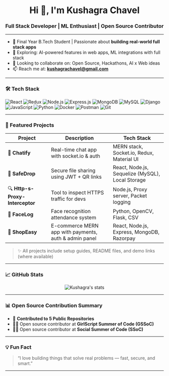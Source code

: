 <h1 align="center">Hi 👋, I'm Kushagra Chavel</h1>
<h3 align="center">Full Stack Developer | ML Enthusiast | Open Source Contributor</h3>

---

- 💼 Final Year B.Tech Student | Passionate about **building real-world full stack apps**
- 🌱 Exploring: AI-powered features in web apps, ML integrations with full stack
- 👯 Looking to collaborate on: Open Source, Hackathons, AI x Web ideas
- 📫 Reach me at: **[kushagrachavel@gmail.com](mailto:kushagrachavel@gmail.com)**

---

### 🛠️ Tech Stack


![React](https://img.shields.io/badge/-React-black?style=flat-square&logo=react)
![Redux](https://img.shields.io/badge/-Redux-black?style=flat-square&logo=redux)
![Node.js](https://img.shields.io/badge/-Node.js-black?style=flat-square&logo=node.js)
![Express.js](https://img.shields.io/badge/-Express-black?style=flat-square&logo=express)
![MongoDB](https://img.shields.io/badge/-MongoDB-black?style=flat-square&logo=mongodb)
![MySQL](https://img.shields.io/badge/-MySQL-black?style=flat-square&logo=mysql)
![Django](https://img.shields.io/badge/-Django-black?style=flat-square&logo=django)
![JavaScript](https://img.shields.io/badge/-JavaScript-black?style=flat-square&logo=javascript)
![Python](https://img.shields.io/badge/-Python-black?style=flat-square&logo=python)
![Docker](https://img.shields.io/badge/-Docker-black?style=flat-square&logo=docker)
![Postman](https://img.shields.io/badge/-Postman-black?style=flat-square&logo=postman)
![Git](https://img.shields.io/badge/-Git-black?style=flat-square&logo=git)


---

### 🚀 Featured Projects

| Project | Description | Tech Stack |
|--------|-------------|------------|
| 💬 **Chatify** | Real-time chat app with socket.io & auth | MERN stack, Socket.io, Redux, Material UI |
| 🔐 **SafeDrop** | Secure file sharing using JWT + QR links | React, Node.js, Sequelize (MySQL), Local Storage |
| 🔍 **Http-s-Proxy-Interceptor** | Tool to inspect HTTPS traffic for devs | Node.js, Proxy server, Packet logging |
| 👤 **FaceLog** | Face recognition attendance system | Python, OpenCV, Flask, CSV |
| 🛒 **ShopEasy** | E-commerce MERN app with payments, auth & admin panel | React, Node.js, Express, MongoDB, Razorpay |

> ✨ All projects include setup guides, README files, and demo links (where available)

---

### 📈 GitHub Stats

<p align="center">
  <img src="https://github-readme-stats.vercel.app/api?username=Kushagra888&show_icons=true&theme=radical" alt="Kushagra's stats" />
</p>

---

### 📊 Open Source Contribution Summary

- 📂 **Contributed to 5 Public Repositories**
- 👩‍💻 Open source contributor at **GirlScript Summer of Code (GSSoC)**
- 👩‍💻 Open source contributor at **Social Summer of Code (SSoC)**

---

### 💡 Fun Fact

> “I love building things that solve real problems — fast, secure, and smart.”

---
